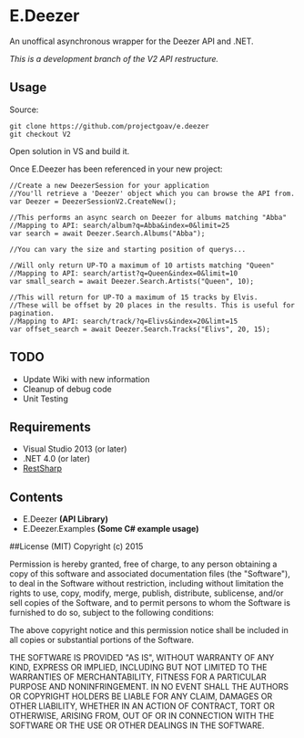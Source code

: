 # E.Deezer
An unoffical asynchronous wrapper for the Deezer API and .NET.

*This is a development branch of the V2 API restructure.*

## Usage

Source: 
```
git clone https://github.com/projectgoav/e.deezer
git checkout V2
```

Open solution in VS and build it.

Once E.Deezer has been referenced in your new project:
 ```
 //Create a new DeezerSession for your application
 //You'll retrieve a 'Deezer' object which you can browse the API from.
 var Deezer = DeezerSessionV2.CreateNew();
 
 //This performs an async search on Deezer for albums matching "Abba"
 //Mapping to API: search/album?q=Abba&index=0&limit=25
 var search = await Deezer.Search.Albums("Abba");
 
 //You can vary the size and starting position of querys...

 //Will only return UP-TO a maximum of 10 artists matching "Queen"
 //Mapping to API: search/artist?q=Queen&index=0&limit=10
 var small_search = await Deezer.Search.Artists("Queen", 10);

 //This will return for UP-TO a maximum of 15 tracks by Elvis. 
 //These will be offset by 20 places in the results. This is useful for pagination.
 //Mapping to API: search/track/?q=Elivs&index=20&limt=15
 var offset_search = await Deezer.Search.Tracks("Elivs", 20, 15);
 ```


## TODO
- Update Wiki with new information
- Cleanup of debug code
- Unit Testing


## Requirements
- Visual Studio 2013 (or later)
- .NET 4.0 (or later)
- [RestSharp](http://restsharp.org/)

## Contents
- E.Deezer **(API Library)**
- E.Deezer.Examples **(Some C# example usage)**

##License
(MIT)
Copyright (c) 2015

Permission is hereby granted, free of charge, to any person obtaining a copy
of this software and associated documentation files (the "Software"), to deal
in the Software without restriction, including without limitation the rights
to use, copy, modify, merge, publish, distribute, sublicense, and/or sell
copies of the Software, and to permit persons to whom the Software is
furnished to do so, subject to the following conditions:

The above copyright notice and this permission notice shall be included in
all copies or substantial portions of the Software.

THE SOFTWARE IS PROVIDED "AS IS", WITHOUT WARRANTY OF ANY KIND, EXPRESS OR
IMPLIED, INCLUDING BUT NOT LIMITED TO THE WARRANTIES OF MERCHANTABILITY,
FITNESS FOR A PARTICULAR PURPOSE AND NONINFRINGEMENT.  IN NO EVENT SHALL THE
AUTHORS OR COPYRIGHT HOLDERS BE LIABLE FOR ANY CLAIM, DAMAGES OR OTHER
LIABILITY, WHETHER IN AN ACTION OF CONTRACT, TORT OR OTHERWISE, ARISING FROM,
OUT OF OR IN CONNECTION WITH THE SOFTWARE OR THE USE OR OTHER DEALINGS IN
THE SOFTWARE.
